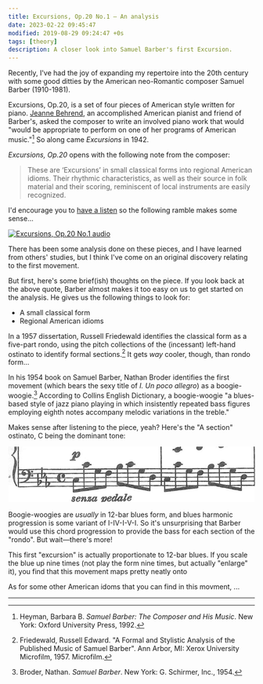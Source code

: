 ```yaml
---
title: Excursions, Op.20 No.1 — An analysis
date: 2023-02-22 09:45:47
modified: 2019-08-29 09:24:47 +0s
tags: [theory]
description: A closer look into Samuel Barber's first Excursion.
---
```


Recently, I've had the joy of expanding my repertoire into the 20th century with some good ditties by the American neo-Romantic composer Samuel Barber (1910-1981). 

Excursions, Op.20, is a set of four pieces of American style written for piano. [Jeanne Behrend](https://en.wikipedia.org/wiki/Jeanne_Behrend), an accomplished American pianist and friend of Barber's, asked the composer to write an involved piano work that would "would be appropriate to perform on one of her programs of American music."[^1] So along came _Excursions_ in 1942.

_Excursions, Op.20_ opens with the following note from the composer:
> These are ‘Excursions’ in small classical forms into regional American idioms. Their rhythmic characteristics, as well as their source in folk material and their scoring, reminiscent of local instruments are easily recognized.

I'd encourage you to [have a listen](https://youtu.be/ZDatkOhDaVo) so the following ramble makes some sense...

[![Excursions, Op.20 No.1 audio](https://img.youtube.com/vi/ZDatkOhDaVo/0.jpg)](https://youtu.be/ZDatkOhDaVo)

There has been some analysis done on these pieces, and I have learned from others' studies, but I think I've come on an original discovery relating to the first movement.

But first, here's some brief(ish) thoughts on the piece. If you look back at the above quote, Barber almost makes it too easy on us to get started on the analysis. He gives us the following things to look for:
* A small classical form
* Regional American idioms

In a 1957 dissertation, Russell Friedewald identifies the classical form as a five-part rondo, using the pitch collections of the (incessant) left-hand ostinato to identify formal sections.[^3] It gets _way_ cooler, though, than rondo form...

In his 1954 book on Samuel Barber, Nathan Broder identifies the first movement (which bears the sexy title of _I. Un poco allegro_) as a boogie-woogie.[^2] According to Collins English Dictionary, a boogie-woogie "a blues-based style of jazz piano playing in which insistently repeated bass figures employing eighth notes accompany melodic variations in the treble."

Makes sense after listening to the piece, yeah? Here's the "A section" ostinato, C being the dominant tone:

![Ostinato](ostinato.png)

Boogie-woogies are _usually_ in 12-bar blues form, and blues harmonic progression is some variant of I-IV-I-V-I. So it's unsurprising that Barber would use this chord progression to provide the bass for each section of the "rondo". But wait—there's more!

This first "excursion" is actually proportionate to 12-bar blues. If you scale the blue up nine times (not play the form nine times, but actually "enlarge" it), you find that this movement maps pretty neatly onto 

As for some other American idoms that you can find in this movment, ...

<hr>

[^1]: Heyman, Barbara B. _Samuel Barber: The Composer and His Music_. New York: Oxford University Press, 1992.
[^2]: Broder, Nathan. _Samuel Barber_. New York: G. Schirmer, Inc., 1954.
[^3]: Friedewald, Russell Edward. "A Formal and Stylistic Analysis of the Published Music of Samuel Barber". Ann Arbor, MI: Xerox University Microfilm, 1957. Microfilm.
